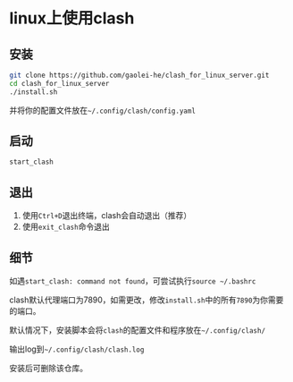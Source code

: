 # linux上使用clash

## 安装

```bash
git clone https://github.com/gaolei-he/clash_for_linux_server.git
cd clash_for_linux_server
./install.sh
```

并将你的配置文件放在`~/.config/clash/config.yaml`

## 启动

```bash
start_clash
```

## 退出

1. 使用`Ctrl+D`退出终端，clash会自动退出（推荐）
2. 使用`exit_clash`命令退出

## 细节

如遇`start_clash: command not found`，可尝试执行`source ~/.bashrc`

clash默认代理端口为7890，如需更改，修改`install.sh`中的所有`7890`为你需要的端口。

默认情况下，安装脚本会将`clash`的配置文件和程序放在`~/.config/clash/`

输出log到`~/.config/clash/clash.log`

安装后可删除该仓库。